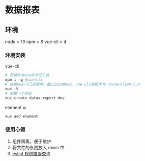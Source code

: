 # 数据报表

## 环境

node > 10
npm > 6
vue-cli > 4

### 环境安装

vue-cli

```s
# 安装命令vue命令行工具
npm i -g @vue/cli
# 查看vue-cli的版本，截止20200902，vue-cli的版本为：@vue/cli@4.5.4
vue -V
# 创建一个项目
vue create datav-report-dev
```

element ui

```s
vue add element
```

### 使用心得

1. 组件隔离，便于维护
2. 将共性的东西放入 mixin 中
3. [eslint 规则错误查询](https://eslint.cn/docs/rules/)
